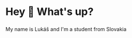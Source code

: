 <h1 align="left">Hey 👋 What's up?</h1>

###

<p align="left">My name is Lukáš and I'm a student from Slovakia</p>

###
